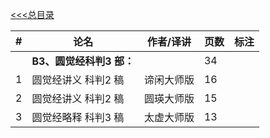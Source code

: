 [<<<总目录](./index.md)


|#|论名| 作者/译讲|页数|标注|
|-|-----------------------|---|--|--|
||**B3、圆觉经科判3 部：**||34|
|1|圆觉经讲义 科判2 稿 |谛闲大师版|16|
|2|圆觉经讲义 科判2 稿 |圆瑛大师版|15|
|3|圆觉经略释 科判3 稿 |太虚大师版|13|
